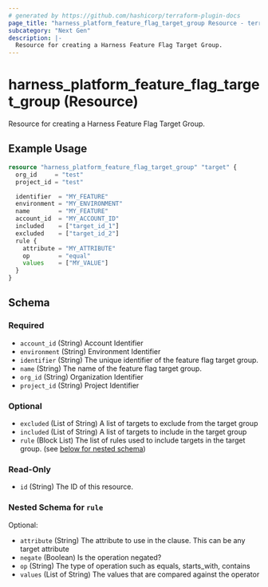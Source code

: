 ```yaml
---
# generated by https://github.com/hashicorp/terraform-plugin-docs
page_title: "harness_platform_feature_flag_target_group Resource - terraform-provider-harness"
subcategory: "Next Gen"
description: |-
  Resource for creating a Harness Feature Flag Target Group.
---
```


# harness_platform_feature_flag_target_group (Resource)

Resource for creating a Harness Feature Flag Target Group.

## Example Usage

```terraform
resource "harness_platform_feature_flag_target_group" "target" {
  org_id     = "test"
  project_id = "test"

  identifier  = "MY_FEATURE"
  environment = "MY_ENVIRONMENT"
  name        = "MY_FEATURE"
  account_id  = "MY_ACCOUNT_ID"
  included    = ["target_id_1"]
  excluded    = ["target_id_2"]
  rule {
    attribute = "MY_ATTRIBUTE"
    op        = "equal"
    values    = ["MY_VALUE"]
  }
}
```

<!-- schema generated by tfplugindocs -->
## Schema

### Required

- `account_id` (String) Account Identifier
- `environment` (String) Environment Identifier
- `identifier` (String) The unique identifier of the feature flag target group.
- `name` (String) The name of the feature flag target group.
- `org_id` (String) Organization Identifier
- `project_id` (String) Project Identifier

### Optional

- `excluded` (List of String) A list of targets to exclude from the target group
- `included` (List of String) A list of targets to include in the target group
- `rule` (Block List) The list of rules used to include targets in the target group. (see [below for nested schema](#nestedblock--rule))

### Read-Only

- `id` (String) The ID of this resource.

<a id="nestedblock--rule"></a>
### Nested Schema for `rule`

Optional:

- `attribute` (String) The attribute to use in the clause.  This can be any target attribute
- `negate` (Boolean) Is the operation negated?
- `op` (String) The type of operation such as equals, starts_with, contains
- `values` (List of String) The values that are compared against the operator
